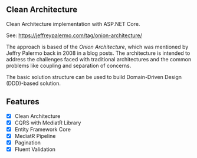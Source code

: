 ## Clean Architecture

Clean Architecture implementation with ASP.NET Core.

See: https://jeffreypalermo.com/tag/onion-architecture/

The approach is based of the _Onion Architecture_, which was mentioned by Jeffry Palermo back in 2008 in a blog posts. 
The architecture is intended to address the challenges faced with traditional architectures and the common problems like 
coupling and separation of concerns.

The basic solution structure can be used to build Domain-Driven Design (DDD)-based solution.

## Features

- [x] Clean Architecture
- [x] CQRS with MediatR Library
- [x] Entity Framework Core
- [x] MediatR Pipeline 
- [x] Pagination
- [x] Fluent Validation